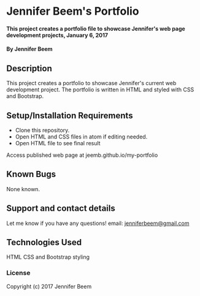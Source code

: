 # Jennifer Beem's Portfolio

#### This project creates a portfolio file to showcase Jennifer's web page development projects, January 6, 2017

#### By Jennifer Beem

## Description

This project creates a portfolio to showcase Jennifer's current web development project. The portfolio is written in HTML and styled with CSS and Bootstrap.

## Setup/Installation Requirements

* Clone this repository.
* Open HTML and CSS files in atom if editing needed.
* Open HTML file to see final result

Access published web page at jeemb.github.io/my-portfolio

## Known Bugs

None known.

## Support and contact details

Let me know if you have any questions!
email: jenniferbeem@gmail.com

## Technologies Used

HTML
CSS and Bootstrap styling

### License

Copyright (c) 2017 Jennifer Beem
